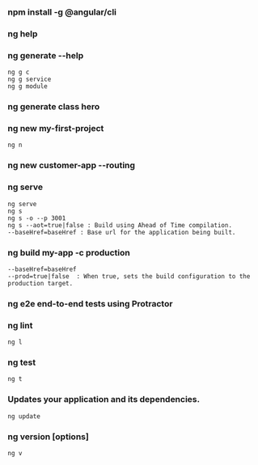 
### npm install -g @angular/cli
### ng help
### ng generate --help
    ng g c
    ng g service
    ng g module

### ng generate class hero 

### ng new my-first-project
    ng n

### ng new customer-app --routing

### ng serve
    ng serve
    ng s
    ng s -o --p 3001
    ng s --aot=true|false : Build using Ahead of Time compilation.
    --baseHref=baseHref	: Base url for the application being built.
### ng build my-app -c production
    --baseHref=baseHref
    --prod=true|false  : When true, sets the build configuration to the production target.

### ng e2e end-to-end tests using Protractor
### ng lint
    ng l

### ng test
    ng t

### Updates your application and its dependencies.
    ng update    

### ng version [options]
    ng v

